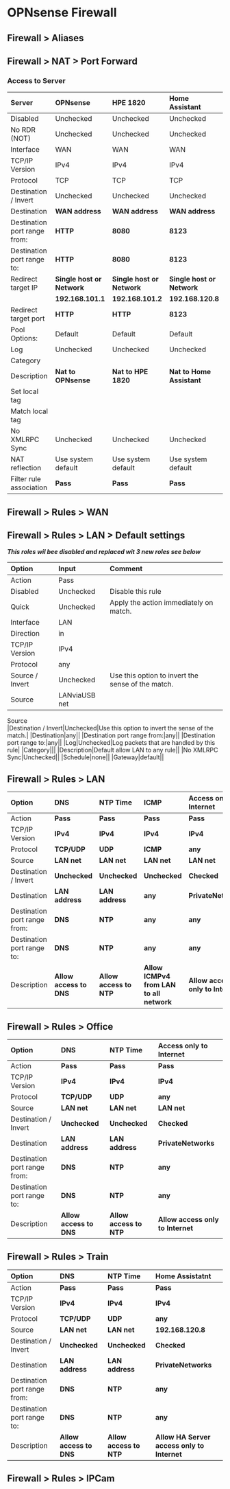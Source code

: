 # OPNsense Firewall

## Firewall > Aliases

## Firewall > NAT > Port Forward

### Access to Server

|Server|OPNsense|HPE 1820|Home Assistant|
|:---|:---|:---|:---|
|Disabled|Unchecked|Unchecked|Unchecked|
|No RDR (NOT)|Unchecked|Unchecked|Unchecked|
|Interface|WAN|WAN|WAN|
|TCP/IP Version|IPv4|IPv4|IPv4|
|Protocol|TCP|TCP|TCP|
|Destination / Invert|Unchecked|Unchecked|Unchecked|
|Destination|**WAN address**|**WAN address**|**WAN address**|
|Destination port range from:|**HTTP**|**8080**|**8123**|
|Destination port range to:|**HTTP**|**8080**|**8123**|
|Redirect target IP|**Single host or Network**|**Single host or Network**|**Single host or Network**|
||**192.168.101.1**|**192.168.101.2**|**192.168.120.8**|
|Redirect target port|**HTTP**|**HTTP**|**8123**|
|Pool Options:|Default|Default|Default|
|Log|Unchecked|Unchecked|Unchecked|
|Category|||
|Description|**Nat to OPNsense**|**Nat to HPE 1820**|**Nat to Home Assistant**|
|Set local tag|||
|Match local tag||||
|No XMLRPC Sync|Unchecked|Unchecked|Unchecked|
|NAT reflection|Use system default|Use system default|Use system default|
|Filter rule association|**Pass**|**Pass**|**Pass**|

## Firewall > Rules > WAN

## Firewall > Rules > LAN > Default settings

***This roles wil bee disabled and replaced wit 3 new roles see below***

|Option|Input|Comment|
|:---|:---|:---|
|Action|Pass||
|Disabled|Unchecked|Disable this rule|
|Quick|Unchecked|Apply the action immediately on match.|
|Interface|LAN||
|Direction|in||
|TCP/IP Version|IPv4||
|Protocol|any||
|Source / Invert|Unchecked|Use this option to invert the sense of the match.|
|Source|LANviaUSB net||
Source	
|Destination / Invert|Unchecked|Use this option to invert the sense of the match.|
|Destination|any||
|Destination port range from:|any||
|Destination port range to:|any||
|Log|Unchecked|Log packets that are handled by this rule|
|Category|||
|Description|Default allow LAN to any rule||
|No XMLRPC Sync|Unchecked||
|Schedule|none||
|Gateway|default||

## Firewall > Rules > LAN

|Option|DNS|NTP Time|ICMP|Access only to Internet|
|:---|:---|:---|:---|:---|
|Action|**Pass**|**Pass**|**Pass**|**Pass**|
|TCP/IP Version|**IPv4**|**IPv4**|**IPv4**|**IPv4**|
|Protocol|**TCP/UDP**|**UDP**|**ICMP**|**any**|
|Source|**LAN net**|**LAN net**|**LAN net**|**LAN net**|
|Destination / Invert|**Unchecked**|**Unchecked**|**Unchecked**|**Checked**|
|Destination|**LAN address**|**LAN address**|**any**|**PrivateNetworks**|
|Destination port range from:|**DNS**|**NTP**|**any**|**any**|
|Destination port range to:|**DNS**|**NTP**|**any**|**any**|
|Description|**Allow access to DNS**|**Allow access to NTP**|**Allow ICMPv4 from LAN to all network**|**Allow access only to Internet**|

## Firewall > Rules > Office

|Option|DNS|NTP Time|Access only to Internet|
|:---|:---|:---|:---|
|Action|**Pass**|**Pass**|**Pass**|
|TCP/IP Version|**IPv4**|**IPv4**|**IPv4**|
|Protocol|**TCP/UDP**|**UDP**|**any**|
|Source|**LAN net**|**LAN net**|**LAN net**|
|Destination / Invert|**Unchecked**|**Unchecked**|**Checked**|
|Destination|**LAN address**|**LAN address**|**PrivateNetworks**|
|Destination port range from:|**DNS**|**NTP**|**any**|
|Destination port range to:|**DNS**|**NTP**|**any**|
|Description|**Allow access to DNS**|**Allow access to NTP**|**Allow access only to Internet**|

## Firewall > Rules > Train

|Option|DNS|NTP Time|Home Assistatnt|
|:---|:---|:---|:---|
|Action|**Pass**|**Pass**|**Pass**|
|TCP/IP Version|**IPv4**|**IPv4**|**IPv4**|
|Protocol|**TCP/UDP**|**UDP**|**any**|
|Source|**LAN net**|**LAN net**|**192.168.120.8**|
|Destination / Invert|**Unchecked**|**Unchecked**|**Checked**|
|Destination|**LAN address**|**LAN address**|**PrivateNetworks**|
|Destination port range from:|**DNS**|**NTP**|**any**|
|Destination port range to:|**DNS**|**NTP**|**any**|
|Description|**Allow access to DNS**|**Allow access to NTP**|**Allow HA Server access only to Internet**|

## Firewall > Rules > IPCam
